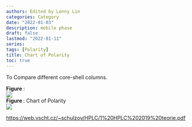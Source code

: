 ```yaml
---
authors: Edited by Lenny Lin
categories: Category
date: "2022-01-03"
description: mobile phase
draft: false
lastmod: "2022-01-11"
series: 
tags: [Polarity]
title: Chart of Polarity
toc: true
---
```


To Compare different core-shell columns.

<!--more-->

<figcaption><b>Figure </b>: </figcaption>
<img src = "/docs/images/"/>

<figcaption><b>Figure </b>: Chart of Polarity</figcaption>
<img src = "/docs/images/Screenshot 2022-01-11 045750.png"/>

https://web.vscht.cz/~schulzov/HPLC/1%20HPLC%202019%20teorie.pdf